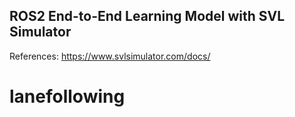 ## ROS2 End-to-End Learning Model with SVL Simulator

References: https://www.svlsimulator.com/docs/
# lanefollowing
